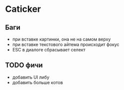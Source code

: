 # Caticker

## Баги

- при вставке картинки, она не на самом верху
- при вставке текстового айтема происходит фокус
- ESC в диалоге сбрасывает селект

## TODO фичи

- добавить UI либу
- добавить больше котов
